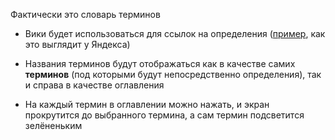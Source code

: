 Фактически это словарь терминов

- Вики будет использоваться для ссылок на определения ([пример](https://market.yandex.ru/faq?hid=90478#standart_acea), как это выглядит у Яндекса)

- Названия терминов будут отображаться как в качестве самих **терминов** (под которыми будут непосредственно определения), так и справа в качестве оглавления

- На каждый термин в оглавлении можно нажать, и экран прокрутится до выбранного термина, а сам термин подсветится зелёненьким